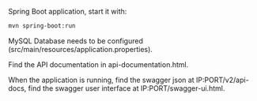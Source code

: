 Spring Boot application, start it with:

```sh
mvn spring-boot:run
```



MySQL Database needs to be configured (src/main/resources/application.properties).


Find the API documentation in api-documentation.html.

When the application is running, find the swagger json at IP:PORT/v2/api-docs, find the swagger user interface at IP:PORT/swagger-ui.html.
